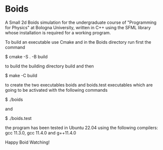 # Boids
A Small 2d Boids simulation for the undergraduate course of "Programming for Physics" at   Bologna University,
written in C++ using the SFML library whose installation is required for a working program.

To build an executable use Cmake and in the Boids directory run first the command

$ cmake -S . -B build

to build the building directory build and then

$ make -C build

to create the two executables boids and boids.test executables which are going to be activated with the following commands

$ ./boids

and

$ ./boids.test

the program has been tested in Ubuntu 22.04 using the following compilers:
gcc 11.3.0, gcc 11.4.0 and g++11.4.0


Happy Boid Watching!


